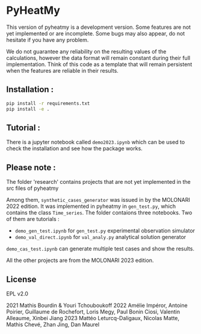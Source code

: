 # PyHeatMy

This version of pyheatmy is a development version. Some features are not yet implemented or are incomplete.
Some bugs may also appear, do not hesitate if you have any problem.

We do not guarantee any reliability on the resulting values of the calculations, however the data format will remain constant during their full implementation. Think of this code as a template that will remain persistent when the features are reliable in their results.

## Installation :

```sh
pip install -r requirements.txt
pip install -e .
```

## Tutorial :

There is a jupyter notebook called ``demo2023.ipynb`` which can be used to check the installation and see how the package works.

## Please note :

The folder 'research' contains projects that are not yet implemented in the src files of pyheatmy

Among them, ``synthetic_cases_generator`` was issued in by the MOLONARI 2022 edition. It was implemented in pyheatmy in ``gen_test.py``, which contains the class ``Time_series``. The folder contaions three notebooks. Two of them are tutorials :
- ``demo_gen_test.ipynb`` for ``gen_test.py`` experimental observation simulator
- ``demo_val_direct.ipynb`` for ``val_analy.py`` analytical solution generator

``demo_cas_test.ipynb`` can generate multiple test cases and show the results.

All the other projects are from the MOLONARI 2023 edition.


## License
EPL v2.0

2021 Mathis Bourdin & Youri Tchouboukoff
2022 Amélie Impéror, Antoine Poirier, Guillaume de Rochefort, Loris Megy, Paul Bonin Ciosi, Valentin Alleaume, Xinbei Jiang
2023 Mattéo Leturcq-Daligaux, Nicolas Matte, Mathis Chevé, Zhan Jing, Dan Maurel
 